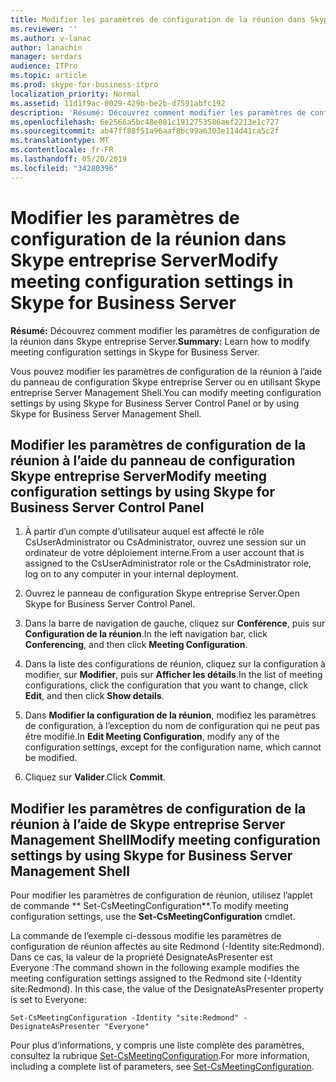 ```yaml
---
title: Modifier les paramètres de configuration de la réunion dans Skype entreprise Server
ms.reviewer: ''
ms.author: v-lanac
author: lanachin
manager: serdars
audience: ITPro
ms.topic: article
ms.prod: skype-for-business-itpro
localization_priority: Normal
ms.assetid: 11d1f9ac-0029-429b-be2b-d7591abfc192
description: 'Résumé: Découvrez comment modifier les paramètres de configuration de la réunion dans Skype entreprise Server.'
ms.openlocfilehash: 6e2566a5bc48e081c1912753586aef2213e1c727
ms.sourcegitcommit: ab47ff88f51a96aaf8bc99a6303e114d41ca5c2f
ms.translationtype: MT
ms.contentlocale: fr-FR
ms.lasthandoff: 05/20/2019
ms.locfileid: "34280396"
---
```

# <a name="modify-meeting-configuration-settings-in-skype-for-business-server"></a><span data-ttu-id="d0634-103">Modifier les paramètres de configuration de la réunion dans Skype entreprise Server</span><span class="sxs-lookup"><span data-stu-id="d0634-103">Modify meeting configuration settings in Skype for Business Server</span></span>
 
<span data-ttu-id="d0634-104">**Résumé:** Découvrez comment modifier les paramètres de configuration de la réunion dans Skype entreprise Server.</span><span class="sxs-lookup"><span data-stu-id="d0634-104">**Summary:** Learn how to modify meeting configuration settings in Skype for Business Server.</span></span>
  
<span data-ttu-id="d0634-105">Vous pouvez modifier les paramètres de configuration de la réunion à l’aide du panneau de configuration Skype entreprise Server ou en utilisant Skype entreprise Server Management Shell.</span><span class="sxs-lookup"><span data-stu-id="d0634-105">You can modify meeting configuration settings by using Skype for Business Server Control Panel or by using Skype for Business Server Management Shell.</span></span>
  
## <a name="modify-meeting-configuration-settings-by-using-skype-for-business-server-control-panel"></a><span data-ttu-id="d0634-106">Modifier les paramètres de configuration de la réunion à l’aide du panneau de configuration Skype entreprise Server</span><span class="sxs-lookup"><span data-stu-id="d0634-106">Modify meeting configuration settings by using Skype for Business Server Control Panel</span></span>

1. <span data-ttu-id="d0634-107">À partir d’un compte d’utilisateur auquel est affecté le rôle CsUserAdministrator ou CsAdministrator, ouvrez une session sur un ordinateur de votre déploiement interne.</span><span class="sxs-lookup"><span data-stu-id="d0634-107">From a user account that is assigned to the CsUserAdministrator role or the CsAdministrator role, log on to any computer in your internal deployment.</span></span>
    
2.  <span data-ttu-id="d0634-108">Ouvrez le panneau de configuration Skype entreprise Server.</span><span class="sxs-lookup"><span data-stu-id="d0634-108">Open Skype for Business Server Control Panel.</span></span>
    
3. <span data-ttu-id="d0634-109">Dans la barre de navigation de gauche, cliquez sur **Conférence**, puis sur **Configuration de la réunion**.</span><span class="sxs-lookup"><span data-stu-id="d0634-109">In the left navigation bar, click **Conferencing**, and then click **Meeting Configuration**.</span></span>
    
4. <span data-ttu-id="d0634-110">Dans la liste des configurations de réunion, cliquez sur la configuration à modifier, sur **Modifier**, puis sur **Afficher les détails**.</span><span class="sxs-lookup"><span data-stu-id="d0634-110">In the list of meeting configurations, click the configuration that you want to change, click **Edit**, and then click **Show details**.</span></span>
    
5. <span data-ttu-id="d0634-111">Dans **Modifier la configuration de la réunion**, modifiez les paramètres de configuration, à l’exception du nom de configuration qui ne peut pas être modifié.</span><span class="sxs-lookup"><span data-stu-id="d0634-111">In **Edit Meeting Configuration**, modify any of the configuration settings, except for the configuration name, which cannot be modified.</span></span>
    
6. <span data-ttu-id="d0634-112">Cliquez sur **Valider**.</span><span class="sxs-lookup"><span data-stu-id="d0634-112">Click **Commit**.</span></span>
    
## <a name="modify-meeting-configuration-settings-by-using-skype-for-business-server-management-shell"></a><span data-ttu-id="d0634-113">Modifier les paramètres de configuration de la réunion à l’aide de Skype entreprise Server Management Shell</span><span class="sxs-lookup"><span data-stu-id="d0634-113">Modify meeting configuration settings by using Skype for Business Server Management Shell</span></span>

<span data-ttu-id="d0634-114">Pour modifier les paramètres de configuration de réunion, utilisez l’applet de commande \*\* Set-CsMeetingConfiguration\*\*.</span><span class="sxs-lookup"><span data-stu-id="d0634-114">To modify meeting configuration settings, use the **Set-CsMeetingConfiguration** cmdlet.</span></span>
  
<span data-ttu-id="d0634-p101">La commande de l’exemple ci-dessous modifie les paramètres de configuration de réunion affectés au site Redmond (-Identity site:Redmond). Dans ce cas, la valeur de la propriété DesignateAsPresenter est Everyone :</span><span class="sxs-lookup"><span data-stu-id="d0634-p101">The command shown in the following example modifies the meeting configuration settings assigned to the Redmond site (-Identity site:Redmond). In this case, the value of the DesignateAsPresenter property is set to Everyone:</span></span>
  
```
Set-CsMeetingConfiguration -Identity "site:Redmond" -DesignateAsPresenter "Everyone"
```

<span data-ttu-id="d0634-117">Pour plus d’informations, y compris une liste complète des paramètres, consultez la rubrique [Set-CsMeetingConfiguration](https://docs.microsoft.com/powershell/module/skype/set-csmeetingconfiguration?view=skype-ps).</span><span class="sxs-lookup"><span data-stu-id="d0634-117">For more information, including a complete list of parameters, see [Set-CsMeetingConfiguration](https://docs.microsoft.com/powershell/module/skype/set-csmeetingconfiguration?view=skype-ps).</span></span>
  

